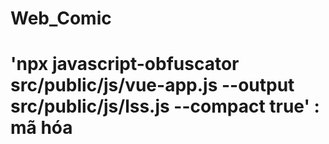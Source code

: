 # Web_Comic

# 'npx javascript-obfuscator src/public/js/vue-app.js --output src/public/js/lss.js --compact true'  : mã hóa